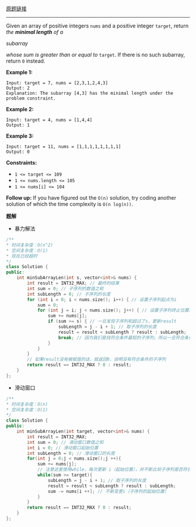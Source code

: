 [原题链接](https://leetcode.cn/problems/minimum-size-subarray-sum/)

---

Given an array of positive integers `nums` and a positive integer `target`, return *the **minimal length** of a* 

*subarray*

 *whose sum is greater than or equal to* `target`. If there is no such subarray, return `0` instead.



 

**Example 1:**

```
Input: target = 7, nums = [2,3,1,2,4,3]
Output: 2
Explanation: The subarray [4,3] has the minimal length under the problem constraint.
```

**Example 2:**

```
Input: target = 4, nums = [1,4,4]
Output: 1
```

**Example 3:**

```
Input: target = 11, nums = [1,1,1,1,1,1,1,1]
Output: 0
```

 

**Constraints:**

- `1 <= target <= 109`
- `1 <= nums.length <= 105`
- `1 <= nums[i] <= 104`

 

**Follow up:** If you have figured out the `O(n)` solution, try coding another solution of which the time complexity is `O(n log(n))`.



**题解**

- 暴力解法

```c++
/**
* 时间复杂度：O(n^2)
* 空间复杂度：O(1)
* 现在已经超时
*/
class Solution {
public:
    int minSubArrayLen(int s, vector<int>& nums) {
        int result = INT32_MAX; // 最终的结果
        int sum = 0; // 子序列的数值之和
        int subLength = 0; // 子序列的长度
        for (int i = 0; i < nums.size(); i++) { // 设置子序列起点为i
            sum = 0;
            for (int j = i; j < nums.size(); j++) { // 设置子序列终止位置为j
                sum += nums[j];
                if (sum >= s) { // 一旦发现子序列和超过了s，更新result
                    subLength = j - i + 1; // 取子序列的长度
                    result = result < subLength ? result : subLength;
                    break; // 因为我们是找符合条件最短的子序列，所以一旦符合条件就break
                }
            }
        }
        // 如果result没有被赋值的话，就返回0，说明没有符合条件的子序列
        return result == INT32_MAX ? 0 : result;
    }
};
```

- 滑动窗口

```c++
/**
* 时间复杂度：O(n)
* 空间复杂度：O(1)
*/
class Solution {
public:
    int minSubArrayLen(int target, vector<int>& nums) {
        int result = INT32_MAX;
        int sum = 0; // 滑动窗口数值之和
        int i = 0; // 滑动窗口起始位置
        int subLength = 0; // 滑动窗口的长度
        for(int j = 0;j < nums.size();j ++){
            sum += nums[j];
            // 注意这里使用while，每次更新 i（起始位置），并不断比较子序列是否符合条件
            while(sum >= target){
                subLength = j - i + 1; // 取子序列的长度
                result = result < subLength ? result : subLength;
                sum -= nums[i ++]; // 不断变更i（子序列的起始位置）
            }
        }
        return result == INT32_MAX ? 0 : result;
    }
};
```


